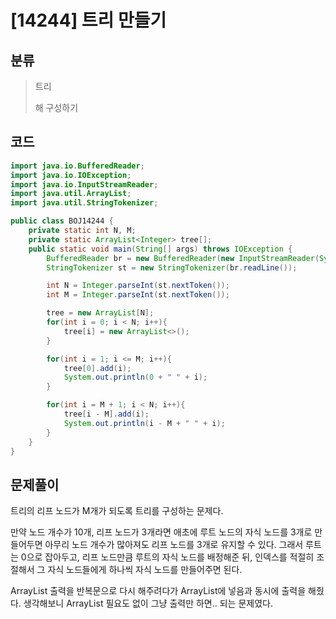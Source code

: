 # [14244] 트리 만들기

## 분류
> 트리
>
> 해 구성하기

## 코드
```java
import java.io.BufferedReader;
import java.io.IOException;
import java.io.InputStreamReader;
import java.util.ArrayList;
import java.util.StringTokenizer;

public class BOJ14244 {
    private static int N, M;
    private static ArrayList<Integer> tree[];
    public static void main(String[] args) throws IOException {
        BufferedReader br = new BufferedReader(new InputStreamReader(System.in));
        StringTokenizer st = new StringTokenizer(br.readLine());

        int N = Integer.parseInt(st.nextToken());
        int M = Integer.parseInt(st.nextToken());

        tree = new ArrayList[N];
        for(int i = 0; i < N; i++){
            tree[i] = new ArrayList<>();
        }

        for(int i = 1; i <= M; i++){
            tree[0].add(i);
            System.out.println(0 + " " + i);
        }

        for(int i = M + 1; i < N; i++){
            tree[i - M].add(i);
            System.out.println(i - M + " " + i);
        }
    }
}

```

## 문제풀이

트리의 리프 노드가 M개가 되도록 트리를 구성하는 문제다.

만약 노드 개수가 10개, 리프 노드가 3개라면 애초에 루트 노드의 자식 노드를 3개로 만들어두면 아무리 노드 개수가 많아져도 리프 노드를 3개로 유지할 수 있다. 
그래서 루트는 0으로 잡아두고, 리프 노드만큼 루트의 자식 노드를 배정해준 뒤, 인덱스를 적절히 조절해서 그 자식 노드들에게 하나씩 자식 노드를 만들어주면 된다.

ArrayList 출력을 반복문으로 다시 해주려다가 ArrayList에 넣음과 동시에 출력을 해줬다.
생각해보니 ArrayList 필요도 없이 그냥 출력만 하면.. 되는 문제였다.
